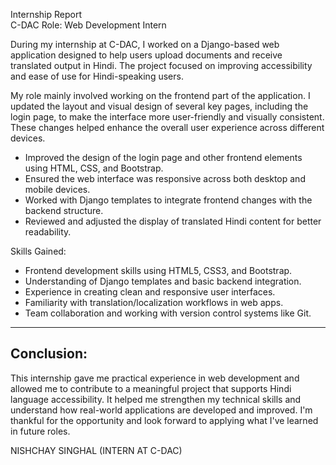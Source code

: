 Internship Report  
C-DAC
Role: Web Development Intern  

During my internship at C-DAC, I worked on a Django-based web application designed to help users upload documents and receive translated output in Hindi. The project focused on improving accessibility and ease of use for Hindi-speaking users.

My role mainly involved working on the frontend part of the application. I updated the layout and visual design of several key pages, including the login page, to make the interface more user-friendly and visually consistent. These changes helped enhance the overall user experience across different devices.

- Improved the design of the login page and other frontend elements using HTML, CSS, and Bootstrap.
- Ensured the web interface was responsive across both desktop and mobile devices.
- Worked with Django templates to integrate frontend changes with the backend structure.
- Reviewed and adjusted the display of translated Hindi content for better readability.

Skills Gained:

- Frontend development skills using HTML5, CSS3, and Bootstrap.
- Understanding of Django templates and basic backend integration.
- Experience in creating clean and responsive user interfaces.
- Familiarity with translation/localization workflows in web apps.
- Team collaboration and working with version control systems like Git.

------------------------------------------------------------
Conclusion:
------------------------------------------------------------

This internship gave me practical experience in web development and allowed me to contribute to a meaningful project that supports Hindi language accessibility. It helped me strengthen my technical skills and understand how real-world applications are developed and improved. I'm thankful for the opportunity and look forward to applying what I've learned in future roles.

NISHCHAY SINGHAL
(INTERN AT C-DAC)
